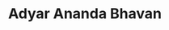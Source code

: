 ---
title: "Adyar Ananda Bhavan"
url: /chennai/adyar-ananda-bhavan-velachery-main-road/
shop: Süßwaren
---